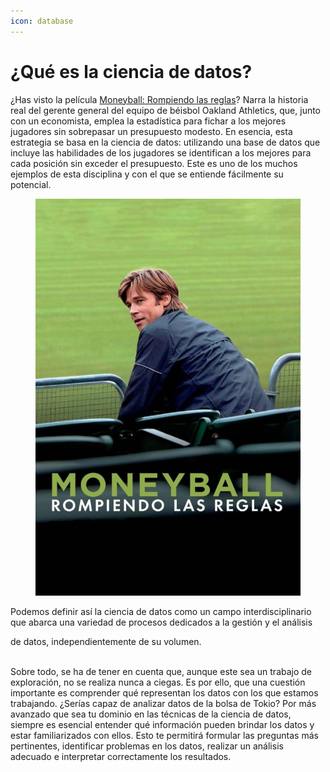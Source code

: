 ```yaml
---
icon: database
---
```


# ¿Qué es la ciencia de datos?

¿Has visto la película [Moneyball: Rompiendo las reglas](https://www.sensacine.com/peliculas/pelicula-140005/)? Narra la historia real del gerente general del equipo de béisbol Oakland Athletics, que, junto con un economista, emplea la estadística para fichar a los mejores jugadores sin sobrepasar un presupuesto modesto. En esencia, esta estrategia se basa en la ciencia de datos: utilizando una base de datos que incluye las habilidades de los jugadores se identifican a los mejores para cada posición sin exceder el presupuesto. Este es uno de los muchos ejemplos de esta disciplina y con el que se entiende fácilmente su potencial.

<figure><img src="../.gitbook/assets/60308-0-683x1024.jpg" alt=""><figcaption></figcaption></figure>

Podemos definir así la ciencia de datos como un campo interdisciplinario que abarca una variedad de procesos dedicados a la gestión y el análisis

de datos, independientemente de su volumen.

\
Sobre todo, se ha de tener en cuenta que, aunque este sea un trabajo de exploración, no se realiza nunca a ciegas. Es por ello, que una cuestión importante es comprender qué representan los datos con los que estamos trabajando. ¿Serías capaz de analizar datos de la bolsa de Tokio? Por más avanzado que sea tu dominio en las técnicas de la ciencia de datos, siempre es esencial entender qué información pueden brindar los datos y estar familiarizados con ellos. Esto te permitirá formular las preguntas más pertinentes, identificar problemas en los datos, realizar un análisis adecuado e interpretar correctamente los resultados.
